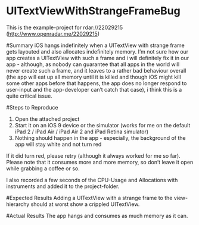 # UITextViewWithStrangeFrameBug

This is the example-project for rdar://22029215	(http://www.openradar.me/22029215)

#Summary
iOS hangs indefinitely when a UITextView with strange frame gets layouted and also allocates indefinitely memory. I’m not sure how our app creates a UITextView with such a frame and i will definitely fix it in our app - although, as nobody can guarantee that all apps in the world will never create such a frame, and it leaves to a rather bad behaviour overall (the app will eat up all memory until it is killed and though iOS might kill some other apps before that happens, the app does no longer respond to user-input and the app-developer can’t catch that case), i think this is a quite critical issue.

#Steps to Reproduce
1. Open the attached project
2. Start it on an iOS 9 device or the simulator (works for me on the default iPad 2 / iPad Air / iPad Air 2 and iPad Retina simulator)
3. Nothing should happen in the app - especially, the background of the app will stay white and not turn red

If it did turn red, please retry (although it always worked for me so far).
Please note that it consumes more and more memory, so don’t leave it open while grabbing a coffee or so.

I also recorded a few seconds of the CPU-Usage and Allocations with instruments and added it to the project-folder.

#Expected Results
Adding a UITextView with a strange frame to the view-hierarchy should at worst show a crippled UITextView.

#Actual Results
The app hangs and consumes as much memory as it can.
